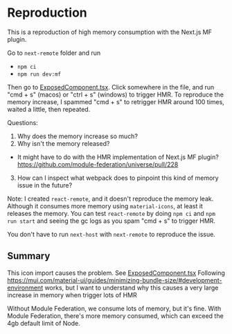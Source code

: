 # Reproduction

This is a reproduction of high memory consumption with the Next.js MF plugin.

Go to `next-remote` folder and run
* `npm ci`
* `npm run dev:mf`

Then go to [ExposedComponent.tsx](./next-remote/components/ExposedComponent.tsx). Click somewhere in the file, and run "cmd + s" (macos) or "ctrl + s" (windows) to trigger HMR. To reproduce the memory increase, I spammed "cmd + s" to retrigger HMR around 100 times, waited a little, then repeated.

Questions:
1. Why does the memory increase so much?
2. Why isn't the memory released?
 * It might have to do with the HMR implementation of Next.js MF plugin? https://github.com/module-federation/universe/pull/228
3. How can I inspect what webpack does to pinpoint this kind of memory issue in the future?

Note: I created `react-remote`, and it doesn't reproduce the memory leak. Although it consumes more memory using `material-icons`, at least it releases the memory. You can test `react-remote` by doing `npm ci` and `npm run start` and seeing the gc logs as you spam "cmd + s" to trigger HMR.

You don't have to run `next-host` with `next-remote` to reproduce the issue.

## Summary

This icon import causes the problem. See [ExposedComponent.tsx](./next-remote/components/ExposedComponent.tsx)
Following https://mui.com/material-ui/guides/minimizing-bundle-size/#development-environment
works, but I want to understand why this causes a very large increase
in memory when trigger lots of HMR

Without Module Federation, we consume lots of memory, but it's fine.
With Module Federation, there's more memory consumed, which can exceed
the 4gb default limit of Node.

